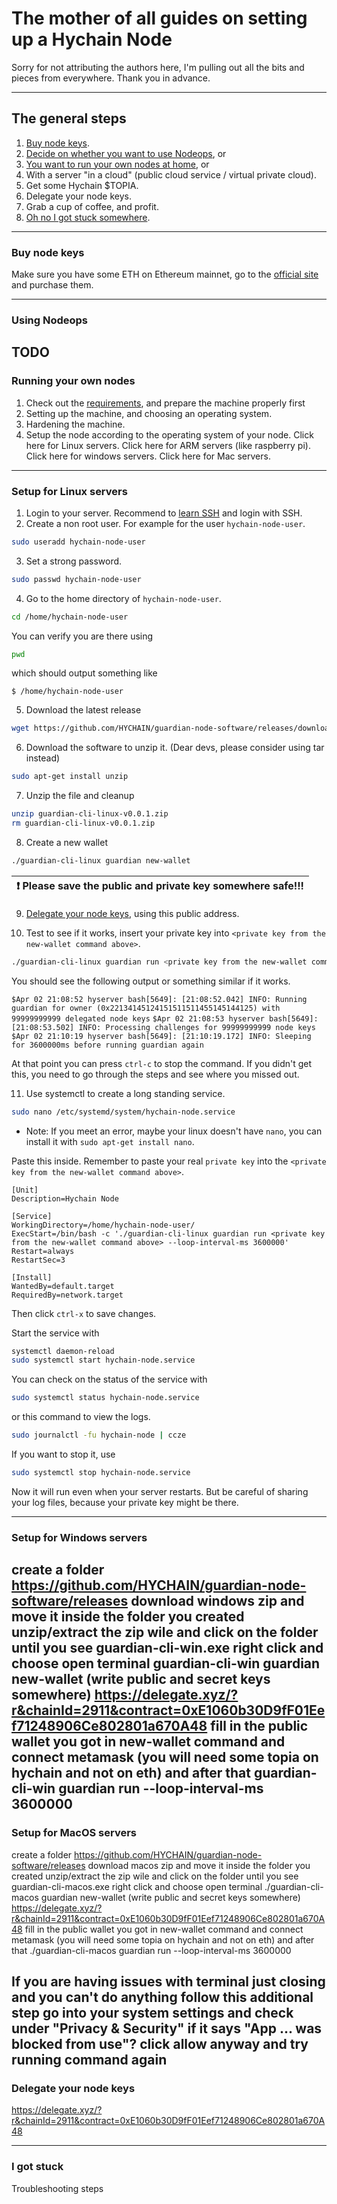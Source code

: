 
# The mother of all guides on setting up a Hychain Node

Sorry for not attributing the authors here, I'm pulling out all the bits and pieces from everywhere. Thank you in advance.

---

## The general steps

1. [Buy node keys](#buy-node-keys).
2. [Decide on whether you want to use Nodeops](#using-nodeops), or
3. [You want to run your own nodes at home](#running-your-own-nodes), or
4. With a server "in a cloud" (public cloud service / virtual private cloud).
5. Get some Hychain $TOPIA.
6. Delegate your node keys.
7. Grab a cup of coffee, and profit.
8. [Oh no I got stuck somewhere](#i-got-stuck).

---

### Buy node keys

Make sure you have some ETH on Ethereum mainnet, go to the [official site](https://nodes.hychain.com/) and purchase them.

---
### Using Nodeops
TODO
---
### Running your own nodes
1. Check out the [requirements](https://docs.hychain.com/docs/what-are-node-hardware-requirements), and prepare the machine properly first
2. Setting up the machine, and choosing an operating system.
3. Hardening the machine.
4. Setup the node according to the operating system of your node. Click here for Linux servers. Click here for ARM servers (like raspberry pi). Click here for windows servers. Click here for Mac servers.
--- 
### Setup for Linux servers
1. Login to your server. Recommend to [learn SSH](https://www.geeksforgeeks.org/ssh-command-in-linux-with-examples/) and login with SSH.
2. Create a non root user. For example for the user `hychain-node-user`.

```bash
sudo useradd hychain-node-user
```

3. Set a strong password.

```bash
sudo passwd hychain-node-user
```

4. Go to the home directory of `hychain-node-user`.

```bash
cd /home/hychain-node-user
```

You can verify you are there using

```bash
pwd
```

which should output something like

`$ /home/hychain-node-user`

5. Download the latest release

```bash
wget https://github.com/HYCHAIN/guardian-node-software/releases/download/0.0.1/guardian-cli-linux-v0.0.1.zip
```

6. Download the software to unzip it. (Dear devs, please consider using tar instead)

```bash
sudo apt-get install unzip
```

7. Unzip the file and cleanup

```bash
unzip guardian-cli-linux-v0.0.1.zip
rm guardian-cli-linux-v0.0.1.zip
```

8. Create a new wallet

```bash
./guardian-cli-linux guardian new-wallet
```

| :exclamation:  Please save the public and private key somewhere safe!!!   |
|-----------------------------------------|

9. [Delegate your node keys](#delegate-your-node-keys), using this public address.

10. Test to see if it works, insert your private key into `<private key from the new-wallet command above>`.

```bash
./guardian-cli-linux guardian run <private key from the new-wallet command above> --loop-interval-ms 3600000
```

You should see the following output or something similar if it works.

`$Apr 02 21:08:52 hyserver bash[5649]: [21:08:52.042] INFO: Running guardian for owner (0x22134145124151511511455145144125) with 99999999999 delegated node keys`
`$Apr 02 21:08:53 hyserver bash[5649]: [21:08:53.502] INFO: Processing challenges for 99999999999 node keys`
`$Apr 02 21:10:19 hyserver bash[5649]: [21:10:19.172] INFO: Sleeping for 3600000ms before running guardian again`

At that point you can press `ctrl-c` to stop the command. If you didn't get this, you need to go through the steps and see where you missed out.

11. Use systemctl to create a long standing service.

```bash
sudo nano /etc/systemd/system/hychain-node.service
```

* Note: If you meet an error, maybe your linux doesn't have `nano`, you can install it with `sudo apt-get install nano`.

Paste this inside. Remember to paste your real `private key` into the `<private key from the new-wallet command above>`.

```nano
[Unit]
Description=Hychain Node

[Service]
WorkingDirectory=/home/hychain-node-user/
ExecStart=/bin/bash -c './guardian-cli-linux guardian run <private key from the new-wallet command above> --loop-interval-ms 3600000'
Restart=always
RestartSec=3

[Install]
WantedBy=default.target
RequiredBy=network.target
```

Then click `ctrl-x` to save changes.

Start the service with

```bash
systemctl daemon-reload
sudo systemctl start hychain-node.service
```

You can check on the status of the service with

```bash
sudo systemctl status hychain-node.service
```

or this command to view the logs.

```bash
sudo journalctl -fu hychain-node | ccze
```

If you want to stop it, use

```bash
sudo systemctl stop hychain-node.service
```

Now it will run even when your server restarts. But be careful of sharing your log files, because your private key might be there.

---
### Setup for Windows servers
create a folder
https://github.com/HYCHAIN/guardian-node-software/releases download windows zip and move it inside the folder you created
unzip/extract the zip wile and click on the folder until you see guardian-cli-win.exe
right click and choose open terminal
guardian-cli-win guardian new-wallet (write public and secret keys somewhere)
https://delegate.xyz/?r&chainId=2911&contract=0xE1060b30D9fF01Eef71248906Ce802801a670A48
fill in the public wallet you got in new-wallet command and connect metamask (you will need some topia on hychain and not on eth)
and after that  guardian-cli-win guardian run <private key from the new-wallet> --loop-interval-ms 3600000
---
### Setup for MacOS servers

create a folder
https://github.com/HYCHAIN/guardian-node-software/releases download macos zip and move it inside the folder you created
unzip/extract the zip wile and click on the folder until you see guardian-cli-macos.exe
right click and choose open terminal
./guardian-cli-macos guardian new-wallet (write public and secret keys somewhere)
https://delegate.xyz/?r&chainId=2911&contract=0xE1060b30D9fF01Eef71248906Ce802801a670A48
fill in the public wallet you got in new-wallet command and connect metamask (you will need some topia on hychain and not on eth)
and after that  ./guardian-cli-macos guardian run <private key from the new-wallet> --loop-interval-ms 3600000

 If you are having issues with terminal just closing and you can't do anything follow this additional step
go into your system settings and check under "Privacy & Security" if it says "App ... was blocked from use"?
click allow anyway and try running command again 
---

### Delegate your node keys
https://delegate.xyz/?r&chainId=2911&contract=0xE1060b30D9fF01Eef71248906Ce802801a670A48

---
### I got stuck
Troubleshooting steps
